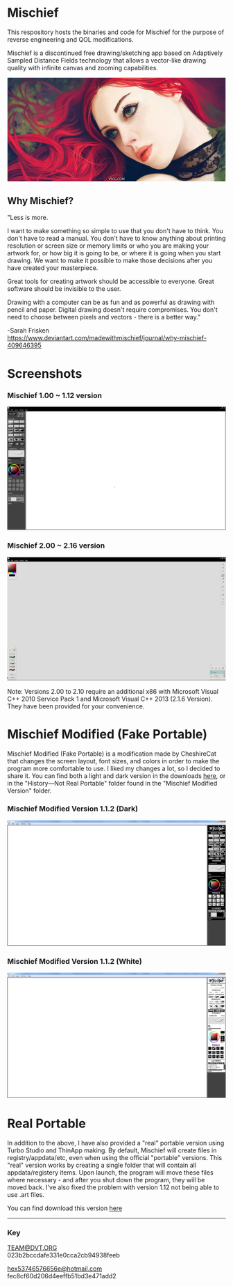 # Mischief

This respository hosts the binaries and code for Mischief for the purpose of reverse engineering and QOL modifications.

Mischief is a discontinued free drawing/sketching app based on Adaptively Sampled Distance Fields technology that allows a vector-like drawing quality with infinite canvas and zooming capabilities.

![image](https://github.com/Aram-Lin/Mischief-Draw-All-version/blob/main/photo/030459gik5pspim7zsp07q.jpg)

## Why Mischief? 
"Less is more.

I want to make something so simple to use that you don't have to think. You don't have to read a manual. You don't have to know anything about printing resolution or screen size or memory limits or who you are making your artwork for, or how big it is going to be, or where it is going when you start drawing. We want to make it possible to make those decisions after you have created your masterpiece.

Great tools for creating artwork should be accessible to everyone.  Great software should be invisible to the user.

Drawing with a computer can be as fun and as powerful as drawing with pencil and paper. Digital drawing doesn't require compromises.  You don't need to choose between pixels and vectors - there is a better way."

-Sarah Frisken  
https://www.deviantart.com/madewithmischief/journal/why-mischief-409646395




# Screenshots
### Mischief 1.00 ~ 1.12 version
![image](https://github.com/Aram-Lin/Mischief-Draw-All-version/blob/main/photo/Snipaste_2022-10-11_15-28-11.jpg)

### Mischief 2.00 ~ 2.16 version
![image](https://github.com/Aram-Lin/Mischief-Draw-All-version/blob/main/photo/Snipaste_2022-10-11_15-26-44.jpg)

Note: Versions 2.00 to 2.10 require an additional x86 with Microsoft Visual C++ 2010 Service Pack 1 and Microsoft Visual C++ 2013 (2.1.6 Version). They have been provided for your convenience. 

# Mischief Modified (Fake Portable)

Mischief Modified (Fake Portable) is a modification made by CheshireCat that changes the screen layout, font sizes, and colors in order to make the program more comfortable to use. I liked my changes a lot, so I decided to share it. You can find both a light and dark version in the downloads [here](https://github.com/Aram-Lin/Mischief-Draw-All-version/tree/main/Mischief%20Modified%20Version/History%E2%80%94Not%20Real%20Portable), or in the "History—Not Real Portable" folder found in the "Mischief Modified Version" folder.


### Mischief Modified Version 1.1.2 (Dark)
![image](https://github.com/Aram-Lin/Mischief-Draw-All-version/blob/main/photo/1111.png)

### Mischief Modified Version 1.1.2 (White)
![image](https://github.com/Aram-Lin/Mischief-Draw-All-version/blob/main/photo/2222.png)

# Real Portable
In addition to the above, I have also provided a "real" portable version using Turbo Studio and ThinApp making.
By default, Mischief will create files in registry/appdata/etc, even when using the official "portable" versions. This "real" version works by creating a single folder that will contain all appdata/registery items. Upon launch, the program will move these files where necessary - and after you shut down the program, they will be moved back.
I've also fixed the problem with version 1.12 not being able to use .art files. 

You can find download this version [here](https://github.com/Aram-Lin/Mischief-Draw-All-version/tree/main/Mischief%20Modified%20Version)

-----------------------
### Key

TEAM@DVT.ORG  
023b2bccdafe331e0cca2cb94938feeb

hex53746576656e@hotmail.com  
fec8cf60d206d4eeffb51bd3e471add2  
